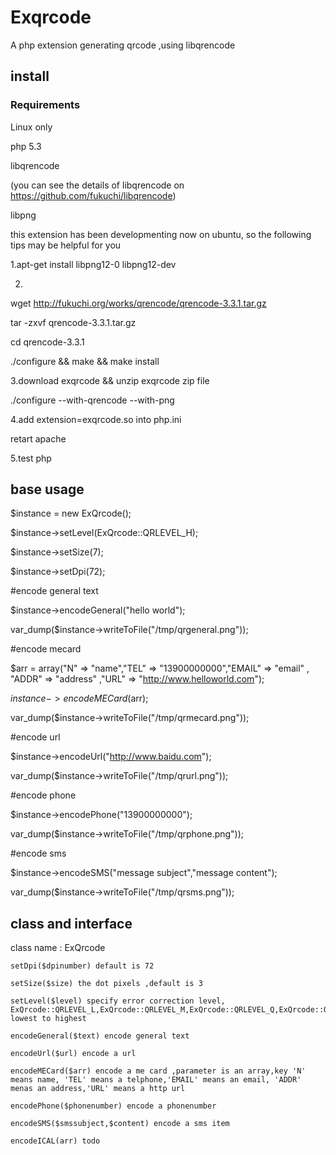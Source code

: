 # Exqrcode
A php extension generating qrcode ,using libqrencode

## install

### Requirements

Linux only

php 5.3

libqrencode

(you can see the  details of libqrencode on https://github.com/fukuchi/libqrencode)

libpng

 this extension has been  developmenting now on ubuntu,  so the following tips may be helpful for you

1.apt-get install libpng12-0 libpng12-dev

2.
wget http://fukuchi.org/works/qrencode/qrencode-3.3.1.tar.gz

tar -zxvf qrencode-3.3.1.tar.gz

cd qrencode-3.3.1

./configure && make && make  install

3.download exqrcode && unzip exqrcode zip file

./configure --with-qrencode --with-png

4.add extension=exqrcode.so into php.ini

retart apache 

5.test php

## base usage

$instance = new ExQrcode();

$instance->setLevel(ExQrcode::QRLEVEL_H);

$instance->setSize(7);


$instance->setDpi(72);

#encode general text

$instance->encodeGeneral("hello world");

var_dump($instance->writeToFile("/tmp/qrgeneral.png"));

#encode mecard

$arr = array("N" => "name","TEL" => "13900000000","EMAIL" => "email" 
, "ADDR" => "address" ,"URL" => "http://www.helloworld.com");

$instance->encodeMECard($arr);

var_dump($instance->writeToFile("/tmp/qrmecard.png"));

#encode url

$instance->encodeUrl("http://www.baidu.com");

var_dump($instance->writeToFile("/tmp/qrurl.png"));

#encode phone

$instance->encodePhone("13900000000");

var_dump($instance->writeToFile("/tmp/qrphone.png"));

#encode sms

$instance->encodeSMS("message subject","message content");

var_dump($instance->writeToFile("/tmp/qrsms.png"));



## class and interface

class name : ExQrcode

	setDpi($dpinumber) default is 72

	setSize($size) the dot pixels ,default is 3

	setLevel($level) specify error correction level, ExQrcode::QRLEVEL_L,ExQrcode::QRLEVEL_M,ExQrcode::QRLEVEL_Q,ExQrcode::QRLEVEL_H,represent lowest to highest 	

	encodeGeneral($text) encode general text

	encodeUrl($url) encode a url 

	encodeMECard($arr) encode a me card ,parameter is an array,key 'N' means name, 'TEL' means a telphone,'EMAIL' means an email, 'ADDR' menas an address,'URL' means a http url

	encodePhone($phonenumber) encode a phonenumber

	encodeSMS($smssubject,$content) encode a sms item

	encodeICAL(arr) todo

